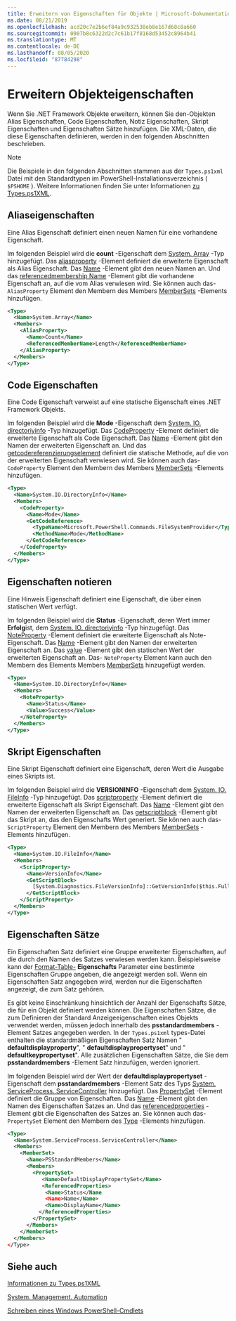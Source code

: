 ```yaml
---
title: Erweitern von Eigenschaften für Objekte | Microsoft-Dokumentation
ms.date: 08/21/2019
ms.openlocfilehash: acd20c7e2b6ef84a9c932538eb8e167d68c8a660
ms.sourcegitcommit: 0907b8c6322d2c7c61b17f8168d53452c8964b41
ms.translationtype: MT
ms.contentlocale: de-DE
ms.lasthandoff: 08/05/2020
ms.locfileid: "87784298"
---
```

# <a name="extending-properties-for-objects"></a>Erweitern Objekteigenschaften

Wenn Sie .NET Framework Objekte erweitern, können Sie den-Objekten Alias Eigenschaften, Code Eigenschaften, Notiz Eigenschaften, Skript Eigenschaften und Eigenschaften Sätze hinzufügen. Die XML-Daten, die diese Eigenschaften definieren, werden in den folgenden Abschnitten beschrieben.

> [!NOTE]
> Die Beispiele in den folgenden Abschnitten stammen aus der `Types.ps1xml` Datei mit den Standardtypen im PowerShell-Installationsverzeichnis ( `$PSHOME` ). Weitere Informationen finden Sie unter Informationen [zu Types.ps1XML](/powershell/module/microsoft.powershell.core/about/about_types.ps1xml).

## <a name="alias-properties"></a>Aliaseigenschaften

Eine Alias Eigenschaft definiert einen neuen Namen für eine vorhandene Eigenschaft.

Im folgenden Beispiel wird die **count** -Eigenschaft dem [System. Array](/dotnet/api/System.Array) -Typ hinzugefügt. Das [aliasproperty](/dotnet/api/system.management.automation.psaliasproperty) -Element definiert die erweiterte Eigenschaft als Alias Eigenschaft. Das [Name](/dotnet/api/system.management.automation.psmemberinfo.name) -Element gibt den neuen Namen an. Und das [referencedmembership Name](/dotnet/api/system.management.automation.psaliasproperty.referencedmembername) -Element gibt die vorhandene Eigenschaft an, auf die vom Alias verwiesen wird. Sie können auch das- `AliasProperty` Element den Membern des Members [MemberSets](/dotnet/api/system.management.automation.psmemberset) -Elements hinzufügen.

```xml
<Type>
  <Name>System.Array</Name>
  <Members>
    <AliasProperty>
      <Name>Count</Name>
      <ReferencedMemberName>Length</ReferencedMemberName>
    </AliasProperty>
  </Members>
</Type>
```

## <a name="code-properties"></a>Code Eigenschaften

Eine Code Eigenschaft verweist auf eine statische Eigenschaft eines .NET Framework Objekts.

Im folgenden Beispiel wird die **Mode** -Eigenschaft dem [System. IO. directoriyinfo](/dotnet/api/System.IO.DirectoryInfo) -Typ hinzugefügt. Das [CodeProperty](/dotnet/api/system.management.automation.pscodeproperty) -Element definiert die erweiterte Eigenschaft als Code Eigenschaft. Das [Name](/dotnet/api/system.management.automation.psmemberinfo.name) -Element gibt den Namen der erweiterten Eigenschaft an. Und das [getcodereferenzierungselement](/dotnet/api/system.management.automation.pscodeproperty.gettercodereference) definiert die statische Methode, auf die von der erweiterten Eigenschaft verwiesen wird. Sie können auch das- `CodeProperty` Element den Membern des Members [MemberSets](/dotnet/api/system.management.automation.psmemberset) -Elements hinzufügen.

```xml
<Type>
  <Name>System.IO.DirectoryInfo</Name>
  <Members>
    <CodeProperty>
      <Name>Mode</Name>
      <GetCodeReference>
        <TypeName>Microsoft.PowerShell.Commands.FileSystemProvider</TypeName>
        <MethodName>Mode</MethodName>
      </GetCodeReference>
    </CodeProperty>
  </Members>
</Type>
```

## <a name="note-properties"></a>Eigenschaften notieren

Eine Hinweis Eigenschaft definiert eine Eigenschaft, die über einen statischen Wert verfügt.

Im folgenden Beispiel wird die **Status** -Eigenschaft, deren Wert immer **Erfolg**ist, dem [System. IO. directoriyinfo](/dotnet/api/System.IO.DirectoryInfo) -Typ hinzugefügt. Das [NoteProperty](/dotnet/api/system.management.automation.psnoteproperty) -Element definiert die erweiterte Eigenschaft als Note-Eigenschaft. Das [Name](/dotnet/api/system.management.automation.psmemberinfo.name) -Element gibt den Namen der erweiterten Eigenschaft an. Das [value](/dotnet/api/system.management.automation.psnoteproperty.value) -Element gibt den statischen Wert der erweiterten Eigenschaft an. Das- `NoteProperty` Element kann auch den Membern des Elements Members [MemberSets](/dotnet/api/system.management.automation.psmemberset) hinzugefügt werden.

```xml
<Type>
  <Name>System.IO.DirectoryInfo</Name>
  <Members>
    <NoteProperty>
      <Name>Status</Name>
      <Value>Success</Value>
    </NoteProperty>
  </Members>
</Type>
```

## <a name="script-properties"></a>Skript Eigenschaften

Eine Skript Eigenschaft definiert eine Eigenschaft, deren Wert die Ausgabe eines Skripts ist.

Im folgenden Beispiel wird die **VERSIONINFO** -Eigenschaft dem [System. IO. FileInfo](/dotnet/api/System.IO.FileInfo) -Typ hinzugefügt. Das [scriptproperty](/dotnet/api/system.management.automation.psscriptproperty) -Element definiert die erweiterte Eigenschaft als Skript Eigenschaft. Das [Name](/dotnet/api/system.management.automation.psmemberinfo.name) -Element gibt den Namen der erweiterten Eigenschaft an. Das [getscriptblock](/dotnet/api/system.management.automation.psscriptproperty.getterscript) -Element gibt das Skript an, das den Eigenschafts Wert generiert. Sie können auch das- `ScriptProperty` Element den Membern des Members [MemberSets](/dotnet/api/system.management.automation.psmemberset) -Elements hinzufügen.

```xml
<Type>
  <Name>System.IO.FileInfo</Name>
  <Members>
    <ScriptProperty>
      <Name>VersionInfo</Name>
      <GetScriptBlock>
        [System.Diagnostics.FileVersionInfo]::GetVersionInfo($this.FullName)
      </GetScriptBlock>
    </ScriptProperty>
  </Members>
</Type>
```

## <a name="property-sets"></a>Eigenschaften Sätze

Ein Eigenschaften Satz definiert eine Gruppe erweiterter Eigenschaften, auf die durch den Namen des Satzes verwiesen werden kann.
Beispielsweise kann der [Format-Table-](/powershell/module/Microsoft.PowerShell.Utility/Format-Table) 
 **Eigenschafts** Parameter eine bestimmte Eigenschaften Gruppe angeben, die angezeigt werden soll. Wenn ein Eigenschaften Satz angegeben wird, werden nur die Eigenschaften angezeigt, die zum Satz gehören.

Es gibt keine Einschränkung hinsichtlich der Anzahl der Eigenschafts Sätze, die für ein Objekt definiert werden können. Die Eigenschaften Sätze, die zum Definieren der Standard Anzeigeeigenschaften eines Objekts verwendet werden, müssen jedoch innerhalb des **psstandardmembers** -Element Satzes angegeben werden. In der `Types.ps1xml` types-Datei enthalten die standardmäßigen Eigenschaften Satz Namen " **defaultdisplayproperty**", " **defaultdisplaypropertyset**" und " **defaultkeypropertyset**". Alle zusätzlichen Eigenschaften Sätze, die Sie dem **psstandardmembers** -Element Satz hinzufügen, werden ignoriert.

Im folgenden Beispiel wird der Wert der **defaultdisplaypropertyset** -Eigenschaft dem **psstandardmembers** -Element Satz des Typs [System. ServiceProcess. ServiceController](/dotnet/api/System.ServiceProcess.ServiceController) hinzugefügt. Das [PropertySet](/dotnet/api/system.management.automation.pspropertyset) -Element definiert die Gruppe von Eigenschaften. Das [Name](/dotnet/api/system.management.automation.psmemberinfo.name) -Element gibt den Namen des Eigenschaften Satzes an. Und das [referencedproperties](/dotnet/api/system.management.automation.pspropertyset.referencedpropertynames) -Element gibt die Eigenschaften des Satzes an. Sie können auch das- `PropertySet` Element den Membern des [Type](/dotnet/api/system.management.automation.pstypename) -Elements hinzufügen.

```xml
<Type>
  <Name>System.ServiceProcess.ServiceController</Name>
  <Members>
    <MemberSet>
      <Name>PSStandardMembers</Name>
      <Members>
        <PropertySet>
           <Name>DefaultDisplayPropertySet</Name>
           <ReferencedProperties>
            <Name>Status</Name
            <Name>Name</Name>
            <Name>DisplayName</Name>
          </ReferencedProperties>
        </PropertySet>
      </Members>
    </MemberSet>
  </Members>
</Type>
```

## <a name="see-also"></a>Siehe auch

[Informationen zu Types.ps1XML](/powershell/module/microsoft.powershell.core/about/about_types.ps1xml)

[System. Management. Automation](/dotnet/api/System.Management.Automation)

[Schreiben eines Windows PowerShell-Cmdlets](./writing-a-windows-powershell-cmdlet.md)
